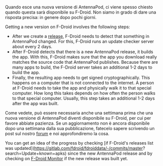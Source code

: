 Quando esce una nuova versione di AntennaPod, ci viene spesso chiesto quando
questa sarà disponibile su F-Droid. Non siamo in grado di dare una risposta
precisa: in genere dopo pochi giorni.

Getting a new version on F-Droid involves the following steps:

- After we create a [release](https://github.com/AntennaPod/AntennaPod/releases),
F-Droid needs to detect that something in AntennaPod changed. For this,
F-Droid runs an update checker server about every 2 days.
- After F-Droid detects that there is a new AntennaPod release, it builds the
app. With this, F-Droid makes sure that the app you download really matches
the source code that AntennaPod publishes. Because there are many apps to build,
the F-Droid server takes an additional 1-2 days to build the app.
- Finally, the resulting app needs to get signed cryptographically. This happens
on a computer that is not connected to the internet. A person at F-Droid needs
to take the app and physically walk it to that special computer. How long this
takes depends on how often the person walks to that special computer. Usually,
this step takes an additional 1-2 days after the app was built.

Come vedete, può essere necessaria anche una settimana prima che una nuova
versione di AntennaPod diventi disponibile su F-Droid, per cui per favore
abbiate pazienza. Se un aggiornamento non è ancora disponibile dopo una
settimana dalla sua pubblicazione, fatecelo sapere scrivendo un post sul nostro
[forum](https://forum.antennapod.org/) e noi approfondiremo la cosa.

You can get an idea of the progress by checking [if F-Droid's releases list was
updated](https://gitlab.com/fdroid/fdroiddata/-/commits/master?
search=Update+known+apks) since the new AntennaPod release and by checking on
[F-Droid Monitor](https://monitor.f-droid.org/builds/build) if the new release
was built yet.
